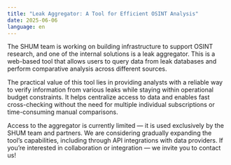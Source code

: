 ```yaml
---
title: "Leak Aggregator: A Tool for Efficient OSINT Analysis"
date: 2025-06-06
language: en
---
```

The SHUM team is working on building infrastructure to support OSINT research, and one of the internal solutions is a leak aggregator. This is a web-based tool that allows users to query data from leak databases and perform comparative analysis across different sources.

The practical value of this tool lies in providing analysts with a reliable way to verify information from various leaks while staying within operational budget constraints. It helps centralize access to data and enables fast cross-checking without the need for multiple individual subscriptions or time-consuming manual comparisons.

Access to the aggregator is currently limited — it is used exclusively by the SHUM team and partners. We are considering gradually expanding the tool’s capabilities, including through API integrations with data providers. If you’re interested in collaboration or integration — we invite you to contact us!
